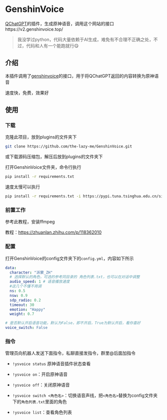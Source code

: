 # GenshinVoice

[QChatGPT](https://github.com/RockChinQ/QChatGPT)的插件，生成原神语音，调用这个网站的接口https://v2.genshinvoice.top/

> 我没学过python，代码大量依赖于AI生成，难免有不合理不正确之处，不过，代码和人有一个能跑就行😋

## 介绍

本插件调用了[genshinvoice](https://v2.genshinvoice.top/)的接口，用于将QChatGPT返回的内容转换为原神语音

速度快，免费，效果好

## 使用

### 下载

克隆此项目，放到plugins的文件夹下

```bash
git clone https://github.com/the-lazy-me/GenshinVoice.git
```

或下载源码压缩包，解压后放到plugins的文件夹下

打开GenshinVoice文件夹，命令行执行

```bash
pip install -r requirements.txt
```

速度太慢可以执行

```bash
pip install -r requirements.txt -i https://pypi.tuna.tsinghua.edu.cn/simple some-package
```

### 前置工作

参考此教程，安装ffmpeg

教程：https://zhuanlan.zhihu.com/p/118362010

### 配置

打开GenshinVoice的config文件夹下的`config.yml`，内容如下所示

```yml
data:
  character: "派蒙_ZH"
  # 选择默认的角色，可选的参考同目录的 角色列表.txt，也可以在对话中调整
  audio_speed: 1 # 语音播放速度
  #这几个不懂不用调
  ns: 0.5
  nsw: 0.9
  sdp_radio: 0.2
  timeout: 30
  emotion: "Happy"
  weight: 0.7

# 是否默认开启语音功能，默认为False，即不开启，True为默认开启，看你喜好
voice_switch: False

```

### 指令

管理员向机器人发送下面指令，私聊直接发指令，群里@后面加指令

- `!ysvoice status` 原神语音插件状态查看

- `!ysvoice on`：开启原神语音
- `!ysvoice off`：关闭原神语音
- `!ysvoice switch <角色名>`：切换语音声线，把`<角色名>`替换为config文件夹下的`角色列表.txt`里面的角色
- `!ysvoice list`：查看角色列表